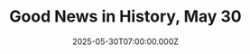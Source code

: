 ---
title: "Good News in History, May 30"
date: 2025-05-30T07:00:00.000Z
category: Human Kindness
externalLink: "https://www.goodnewsnetwork.org/events060530/"
image: ""
excerpt: "50 years ago today, the European Space Agency was founded by ten member states: Belgium, Denmark, France, West Germany, Italy, the Netherlands, Spain, Sweden, Switzerland, and the United Kingdom, that united two disparate space agencies into the one entity which today has been instrumental in several giant leaps for mankind. READ more… (1975) ESA collaborated with […] The post Good…"
---